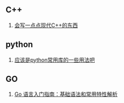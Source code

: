

## C++

1. [会写一点点现代C++的东西]()

## python

1. [应该是python常用库的一些用法吧]()


## GO

1. [Go 语言入门指南：基础语法和常用特性解析](./GO/1.html)